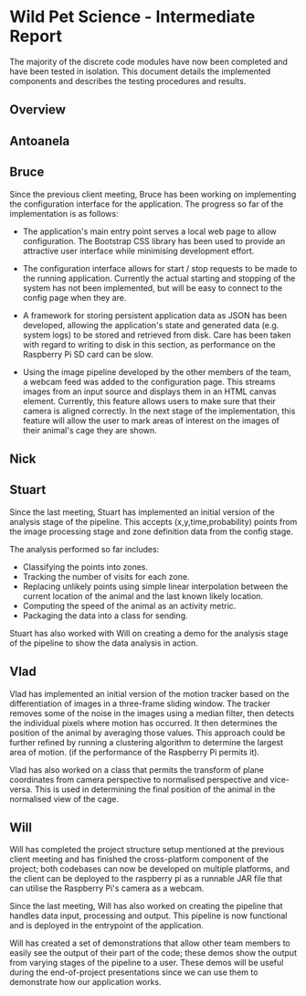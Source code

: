 # Wild Pet Science - Intermediate Report

The majority of the discrete code modules have now been completed and have been
tested in isolation. This document details the implemented components and 
describes the testing procedures and results. 

## Overview


## Antoanela


## Bruce
Since the previous client meeting, Bruce has been working on implementing the
configuration interface for the application. The progress so far of the
implementation is as follows:

* The application's main entry point serves a local web page to allow
  configuration. The Bootstrap CSS library has been used to provide an
  attractive user interface while minimising development effort.

* The configuration interface allows for start / stop requests to be made to the
  running application. Currently the actual starting and stopping of the system
  has not been implemented, but will be easy to connect to the config page when
  they are.

* A framework for storing persistent application data as JSON has been
  developed, allowing the application's state and generated data (e.g. system
  logs) to be stored and retrieved from disk. Care has been taken with regard to
  writing to disk in this section, as performance on the Raspberry Pi SD card
  can be slow.

* Using the image pipeline developed by the other members of the team, a webcam
  feed was added to the configuration page. This streams images from an input
  source and displays them in an HTML canvas element. Currently, this feature
  allows users to make sure that their camera is aligned correctly. In the next
  stage of the implementation, this feature will allow the user to mark areas of
  interest on the images of their animal's cage they are shown.

## Nick


## Stuart

Since the last meeting, Stuart has implemented an initial version of the
analysis stage of the pipeline. This accepts (x,y,time,probability) points from
the image processing stage and zone definition data from the config stage.

The analysis performed so far includes:

* Classifying the points into zones.
* Tracking the number of visits for each zone.
* Replacing unlikely points using simple linear interpolation between the
  current location of the animal and the last known likely location.
* Computing the speed of the animal as an activity metric.
* Packaging the data into a class for sending.

Stuart has also worked with Will on creating a demo for the analysis stage of
the pipeline to show the data analysis in action.

## Vlad

Vlad has implemented an initial version of the motion tracker based on the 
differentiation of images in a three-frame sliding window. The tracker 
removes some of the noise in the images using a median filter, then detects
the individual pixels where motion has occurred. It then determines the position
of the animal by averaging those values. This approach could be further refined
by running a clustering algorithm to determine the largest area of motion.
(if the performance of the Raspberry Pi permits it).

Vlad has also worked on a class that permits the transform of plane coordinates
from camera perspective to normalised perspective and vice-versa. This is used
in determining the final position of the animal in the normalised view of the
cage.

## Will
Will has completed the project structure setup mentioned at the previous client
meeting and has finished the cross-platform component of the project; both
codebases can now be developed on multiple platforms, and the client can be
deployed to the raspberry pi as a runnable JAR file that can utilise the
Raspberry Pi's camera as a webcam.

Since the last meeting, Will has also worked on creating the pipeline that
handles data input, processing and output. This pipeline is now functional and
is deployed in the entrypoint of the application.

Will has created a set of demonstrations that allow other team members to
easily see the output of their part of the code; these demos show the output
from varying stages of the pipeline to a user. These demos will be useful
during the end-of-project presentations since we can use them to demonstrate
how our application works.
